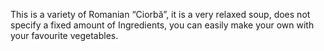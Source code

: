 This is a variety of Romanian “Ciorbă”, it is a very relaxed soup, does not specify a fixed amount of Ingredients, you can easily make your own with your favourite vegetables.